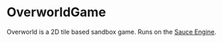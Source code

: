 # OverworldGame
Overworld is a 2D tile based sandbox game. Runs on the [Sauce Engine](https://github.com/bitsauce/Sauce-Engine).
